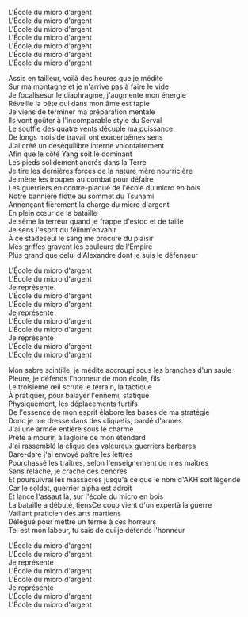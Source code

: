 L'École du micro d'argent <br>
L'École du micro d'argent <br>
L'École du micro d'argent <br>
L'École du micro d'argent <br>
L'École du micro d'argent <br>
L'École du micro d'argent <br>
L'École du micro d'argent <br>

Assis en tailleur, voilà des heures que je médite <br>
Sur ma montagne et je n'arrive pas à faire le vide <br>
Je focalisesur le diaphragme, j'augmente mon énergie <br>
Réveille la bête qui dans mon âme est tapie <br>
Je viens de terminer ma préparation mentale <br>
Ils vont goûter à l'incomparable style du Serval <br>
Le souffle des quatre vents décuple ma puissance <br>
De longs mois de travail ont exacerbémes sens <br>
J'ai créé un déséquilibre interne volontairement <br>
Afin que le côté Yang soit le dominant <br>
Les pieds solidement ancrés dans la Terre <br>
Je tire les dernières forces de la nature mère nourricière <br>
Je mène les troupes au combat pour défaire <br>
Les guerriers en contre-plaqué de l'école du micro en bois <br>
Notre bannière flotte au sommet du Tsunami <br>
Annonçant fièrement la charge du micro d'argent <br>
En plein cœur de la bataille <br>
Je sème la terreur quand je frappe d'estoc et de taille <br>
Je sens l'esprit du félinm'envahir <br>
À ce stadeseul le sang me procure du plaisir <br>
Mes griffes gravent les couleurs de l'Empire <br>
Plus grand que celui d'Alexandre dont je suis le défenseur <br>

L'École du micro d'argent <br>
L'École du micro d'argent <br>
Je représente <br>
L'École du micro d'argent <br>
L'École du micro d'argent <br>
Je représente <br>
L'École du micro d'argent <br>
L'École du micro d'argent <br>
Je représente <br>
L'École du micro d'argent <br>
L'École du micro d'argent <br>

Mon sabre scintille, je médite accroupi sous les branches d'un saule <br>
Pleure, je défends l'honneur de mon école, fils <br>
Le troisième œil scrute le terrain, la tactique <br>
À pratiquer, pour balayer l'ennemi, statique <br>
Physiquement, les déplacements furtifs <br>
De l'essence de mon esprit élabore les bases de ma stratégie <br>
Donc je me dresse dans des cliquetis, bardé d'armes <br>
J'ai une armée entière sous le charme <br>
Prête à mourir, à lagloire de mon étendard <br>
J'ai rassemblé la clique des valeureux guerriers barbares <br>
Dare-dare j'ai envoyé paître les lettres <br>
Pourchassé les traîtres, selon l'enseignement de mes maîtres <br>
Sans relâche, je crache des cendres <br>
Et poursuivrai les massacres jusqu'à ce que le nom d'AKH soit légende <br>
Car le soldat, guerrier alpha est adroit <br>
Et lance l'assaut là, sur l'école du micro en bois <br>
La bataille a débuté, tiensCe coup vient d'un expertà la guerre <br>
Vaillant praticien des arts martiens <br>
Délégué pour mettre un terme à ces horreurs <br>
Tel est mon labeur, tu sais de qui je défends l'honneur <br>

L'École du micro d'argent <br>
L'École du micro d'argent <br>
Je représente <br>
L'École du micro d'argent <br>
L'École du micro d'argent <br>
Je représente <br>
L'École du micro d'argent <br>
L'École du micro d'argent <br>